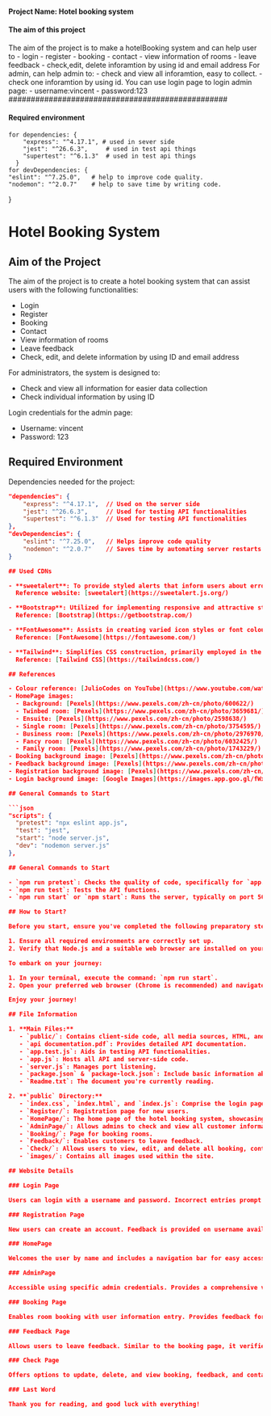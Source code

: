 #### Project Name: Hotel booking system #############
#### The aim of this project #################
The aim of the project is to make a hotelBooking system and can help user to 
    - login
    - register
    - booking
    - contact
    - view information of rooms
    - leave feedback
    - check,edit, delete inforamtion by using id and email address
For admin, can help admin to:
    - check and view all inforamtion, easy to collect.
    - check one inforamtion by using id.
You can use login page to login admin page:
    - username:vincent
    - password:123
#################################################
#### Required environment ###########
    for dependencies: {
        "express": "^4.17.1", # used in sever side
        "jest": "^26.6.3",     # used in test api things
        "supertest": "^6.1.3"  # used in test api things
      }
    for devDependencies: {
    "eslint": "^7.25.0",   # help to improve code quality.
    "nodemon": "^2.0.7"    # help to save time by writing code.
  }
# Hotel Booking System

## Aim of the Project

The aim of the project is to create a hotel booking system that can assist users with the following functionalities:
- Login
- Register
- Booking
- Contact
- View information of rooms
- Leave feedback
- Check, edit, and delete information by using ID and email address

For administrators, the system is designed to:
- Check and view all information for easier data collection
- Check individual information by using ID

Login credentials for the admin page:
- Username: vincent
- Password: 123

## Required Environment

Dependencies needed for the project:

```json
"dependencies": {
    "express": "^4.17.1",  // Used on the server side
    "jest": "^26.6.3",     // Used for testing API functionalities
    "supertest": "^6.1.3"  // Used for testing API functionalities
},
"devDependencies": {
    "eslint": "^7.25.0",   // Helps improve code quality
    "nodemon": "^2.0.7"    // Saves time by automating server restarts upon code changes
}

## Used CDNs

- **sweetalert**: To provide styled alerts that inform users about errors or success in an engaging way. Useful for guiding users on next steps based on their actions.  
  Reference website: [sweetalert](https://sweetalert.js.org/)

- **Bootstrap**: Utilized for implementing responsive and attractive styles across all pages effortlessly.  
  Reference: [Bootstrap](https://getbootstrap.com/)

- **FontAwesome**: Assists in creating varied icon styles or font colours, predominantly used in Login and Register pages.  
  Reference: [FontAwesome](https://fontawesome.com/)

- **Tailwind**: Simplifies CSS construction, primarily employed in the registration page for streamlined styling.  
  Reference: [Tailwind CSS](https://tailwindcss.com/)

## References

- Colour reference: [JulioCodes on YouTube](https://www.youtube.com/watch?v=41q3xQZ_XcM&ab_channel=JulioCodes)
- HomePage images:
  - Background: [Pexels](https://www.pexels.com/zh-cn/photo/600622/)
  - Twinbed room: [Pexels](https://www.pexels.com/zh-cn/photo/3659681/)
  - Ensuite: [Pexels](https://www.pexels.com/zh-cn/photo/2598638/)
  - Single room: [Pexels](https://www.pexels.com/zh-cn/photo/3754595/)
  - Business room: [Pexels](https://www.pexels.com/zh-cn/photo/2976970/)
  - Fancy room: [Pexels](https://www.pexels.com/zh-cn/photo/6032425/)
  - Family room: [Pexels](https://www.pexels.com/zh-cn/photo/1743229/)
- Booking background image: [Pexels](https://www.pexels.com/zh-cn/photo/2017802/)
- Feedback background image: [Pexels](https://www.pexels.com/zh-cn/photo/6935076/)
- Registration background image: [Pexels](https://www.pexels.com/zh-cn/photo/3127880/)
- Login background image: [Google Images](https://images.app.goo.gl/fWxdhF3C5VJZH1gb9)

## General Commands to Start

```json
"scripts": {
  "pretest": "npx eslint app.js",
  "test": "jest",
  "start": "node server.js",
  "dev": "nodemon server.js"
},

## General Commands to Start

- `npm run pretest`: Checks the quality of code, specifically for `app.js` on the server side.
- `npm run test`: Tests the API functions.
- `npm run start` or `npm start`: Runs the server, typically on port 5000.

## How to Start?

Before you start, ensure you've completed the following preparatory steps:

1. Ensure all required environments are correctly set up.
2. Verify that Node.js and a suitable web browser are installed on your system.

To embark on your journey:

1. In your terminal, execute the command: `npm run start`.
2. Open your preferred web browser (Chrome is recommended) and navigate to `http://localhost:5000/`.

Enjoy your journey!

## File Information

1. **Main Files:**
   - `public/`: Contains client-side code, all media sources, HTML, and CSS files.
   - `api documentation.pdf`: Provides detailed API documentation.
   - `app.test.js`: Aids in testing API functionalities.
   - `app.js`: Hosts all API and server-side code.
   - `server.js`: Manages port listening.
   - `package.json` & `package-lock.json`: Include basic information about the project, such as dependencies.
   - `Readme.txt`: The document you're currently reading.

2. **`public` Directory:**
   - `index.css`, `index.html`, and `index.js`: Comprise the login page, which is the first interface users encounter.
   - `Register/`: Registration page for new users.
   - `HomePage/`: The home page of the hotel booking system, showcasing hotel information.
   - `AdminPage/`: Allows admins to check and view all customer information.
   - `Booking/`: Page for booking rooms.
   - `Feedback/`: Enables customers to leave feedback.
   - `Check/`: Allows users to view, edit, and delete all booking, contact, and feedback information using their ID and email address.
   - `images/`: Contains all images used within the site.

## Website Details

### Login Page

Users can login with a username and password. Incorrect entries prompt the system to provide guidance for corrections. A reset button aids in correcting mistakes. For users without an account, a 'sign up' option is provided, redirecting them to the registration page. Admin login credentials are specifically provided for administrative access.

### Registration Page

New users can create an account. Feedback is provided on username availability and password strength, including visual cues for password strength. A reset button allows users to correct entries easily.

### HomePage

Welcomes the user by name and includes a navigation bar for easy access to different pages. Users can search for suitable rooms based on specific dates, with the system confirming availability. Room options are displayed with details such as price and ratings, aiding decision-making. A contact form is available for direct communication with staff, providing a contact ID for further inquiries or edits.

### AdminPage

Accessible using specific admin credentials. Provides a comprehensive view and management options for all bookings, searches, contacts, and feedback. Incorrect selections prompt guidance for correction.

### Booking Page

Enables room booking with user information entry. Provides feedback for incorrect data types and confirms booking details, including providing a booking ID for future reference.

### Feedback Page

Allows users to leave feedback. Similar to the booking page, it verifies data types and confirms feedback submission with an ID.

### Check Page

Offers options to update, delete, and view booking, feedback, and contact information using an ID and email address. Incorrect selections or entries are flagged for user correction.

### Last Word

Thank you for reading, and good luck with everything!

